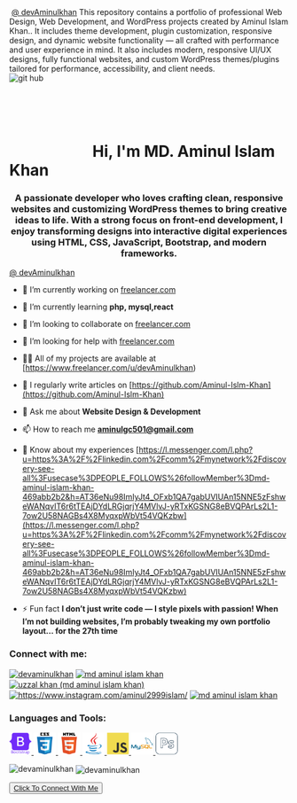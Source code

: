 <img src="https://media.licdn.com/dms/image/v2/D4D16AQF6PtvenNQvZA/profile-displaybackgroundimage-shrink_350_1400/B4DZhi.eBdGsAc-/0/1754007201132?e=1756944000&v=beta&t=Jc0HCKk42DfgmLjG-2bGLYC9SPSNNZtiRn6c6qKvcIY" class="logo-img" alt="">
 <a href="https://www.freelancer.com/u/devAminulkhan" target="_blank">@ devAminulkhan</a> 
<span  color:#7ce8ff;">This repository contains a portfolio of professional Web Design, Web Development, and WordPress projects created by Aminul Islam Khan.. It includes theme development, plugin customization, responsive design, and dynamic website functionality — all crafted with performance and user experience in mind. It also includes modern, responsive UI/UX designs, fully functional websites, and custom WordPress themes/plugins tailored for performance, accessibility, and client needs.</span> <br>
 <img width="150" height="150"  align="left" alt="git hub" src="https://github.com/user-attachments/assets/4933ecf8-6599-4089-8c68-9d80e0a76187"/> <br><br><br><br><br>
 <h1 align="left">Hi, I'm MD. Aminul Islam Khan</h1>
<h3 align="center">A passionate developer who loves crafting clean, responsive websites and customizing WordPress themes to bring creative ideas to life. With a strong focus on front-end development, I enjoy transforming designs into interactive digital experiences using HTML, CSS, JavaScript, Bootstrap, and modern frameworks.</h3>

 <a href="https://www.freelancer.com/u/devAminulkhan" target="_blank">@ devAminulkhan</a> 
- 🔭 I’m currently working on [freelancer.com](https://www.freelancer.com/u/devAminulkhan)

- 🌱 I’m currently learning **php, mysql,react**

- 👯 I’m looking to collaborate on [freelancer.com](https://www.freelancer.com/u/devAminulkhan)

- 🤝 I’m looking for help with [freelancer.com](https://www.freelancer.com/u/devAminulkhan)

- 👨‍💻 All of my projects are available at [https://www.freelancer.com/u/devAminulkhan)

- 📝 I regularly write articles on [https://github.com/Aminul-Islm-Khan](https://github.com/Aminul-Islm-Khan)

- 💬 Ask me about **Website Design & Development**

- 📫 How to reach me **aminulgc501@gmail.com**

- 📄 Know about my experiences [https://l.messenger.com/l.php?u=https%3A%2F%2Flinkedin.com%2Fcomm%2Fmynetwork%2Fdiscovery-see-all%3Fusecase%3DPEOPLE_FOLLOWS%26followMember%3Dmd-aminul-islam-khan-469abb2b2&h=AT36eNu98ImIyJt4_OFxb1QA7gabUVIUAn15NNE5zFshweWANqvIT6r6tTEAjDYdLRGjqrjY4MVlvJ-yRTxKGSNG8eBVQPArLs2L1-7ow2U58NAGBs4X8MyqxpWbVt54VQKzbw](https://l.messenger.com/l.php?u=https%3A%2F%2Flinkedin.com%2Fcomm%2Fmynetwork%2Fdiscovery-see-all%3Fusecase%3DPEOPLE_FOLLOWS%26followMember%3Dmd-aminul-islam-khan-469abb2b2&h=AT36eNu98ImIyJt4_OFxb1QA7gabUVIUAn15NNE5zFshweWANqvIT6r6tTEAjDYdLRGjqrjY4MVlvJ-yRTxKGSNG8eBVQPArLs2L1-7ow2U58NAGBs4X8MyqxpWbVt54VQKzbw)

- ⚡ Fun fact **I don’t just write code — I style pixels with passion! When I’m not building websites, I’m probably tweaking my own portfolio layout… for the 27th time**

<h3 align="left">Connect with me:</h3>
<p align="left">
<a href="https://dev.to/devaminulkhan" target="_blank"><img align="center" src="https://raw.githubusercontent.com/rahuldkjain/github-profile-readme-generator/master/src/images/icons/Social/devto.svg" alt="devaminulkhan" height="30" width="40" /></a>
<a href="https://linkedin.com/in/md aminul islam khan" target="blank"><img align="center" src="https://raw.githubusercontent.com/rahuldkjain/github-profile-readme-generator/master/src/images/icons/Social/linked-in-alt.svg" alt="md aminul islam khan" height="30" width="40" /></a>
<a href="https://fb.com/uzzal khan (md aminul islam khan)" target="blank"><img align="center" src="https://raw.githubusercontent.com/rahuldkjain/github-profile-readme-generator/master/src/images/icons/Social/facebook.svg" alt="uzzal khan (md aminul islam khan)" height="30" width="40" /></a>
<a href="https://instagram.com/https://www.instagram.com/aminul2999islam/" target="blank"><img align="center" src="https://raw.githubusercontent.com/rahuldkjain/github-profile-readme-generator/master/src/images/icons/Social/instagram.svg" alt="https://www.instagram.com/aminul2999islam/" height="30" width="40" /></a>
<a href="https://www.youtube.com/c/md aminul islam khan" target="_blank"><img align="center" src="https://raw.githubusercontent.com/rahuldkjain/github-profile-readme-generator/master/src/images/icons/Social/youtube.svg" alt="md aminul islam khan" height="30" width="40" /></a>
</p>

<h3 align="left">Languages and Tools:</h3>
<p align="left"> <a href="https://getbootstrap.com" target="_blank" rel="noreferrer"> <img src="https://raw.githubusercontent.com/devicons/devicon/master/icons/bootstrap/bootstrap-plain-wordmark.svg" alt="bootstrap" width="40" height="40"/> </a> <a href="https://www.w3schools.com/css/" target="_blank" rel="noreferrer"> <img src="https://raw.githubusercontent.com/devicons/devicon/master/icons/css3/css3-original-wordmark.svg" alt="css3" width="40" height="40"/> </a> <a href="https://www.w3.org/html/" target="_blank" rel="noreferrer"> <img src="https://raw.githubusercontent.com/devicons/devicon/master/icons/html5/html5-original-wordmark.svg" alt="html5" width="40" height="40"/> </a> <a href="https://www.java.com" target="_blank" rel="noreferrer"> <img src="https://raw.githubusercontent.com/devicons/devicon/master/icons/java/java-original.svg" alt="java" width="40" height="40"/> </a> <a href="https://developer.mozilla.org/en-US/docs/Web/JavaScript" target="_blank" rel="noreferrer"> <img src="https://raw.githubusercontent.com/devicons/devicon/master/icons/javascript/javascript-original.svg" alt="javascript" width="40" height="40"/> </a> <a href="https://www.mysql.com/" target="_blank" rel="noreferrer"> <img src="https://raw.githubusercontent.com/devicons/devicon/master/icons/mysql/mysql-original-wordmark.svg" alt="mysql" width="40" height="40"/> </a> <a href="https://www.photoshop.com/en" target="_blank" rel="noreferrer"> <img src="https://raw.githubusercontent.com/devicons/devicon/master/icons/photoshop/photoshop-line.svg" alt="photoshop" width="40" height="40"/> </a> </p>

<p><img align="left" src="https://github-readme-stats.vercel.app/api/top-langs?username=devaminulkhan&show_icons=true&locale=en&layout=compact" alt="devaminulkhan" /></p>

<p>&nbsp;<img align="center" src="https://github-readme-stats.vercel.app/api?username=devaminulkhan&show_icons=true&locale=en" alt="devaminulkhan" /></p>
<button ><a href="https://www.freelancer.com/u/devAminulkhan" target="_blank" >Click To Connect With Me</a></button>


